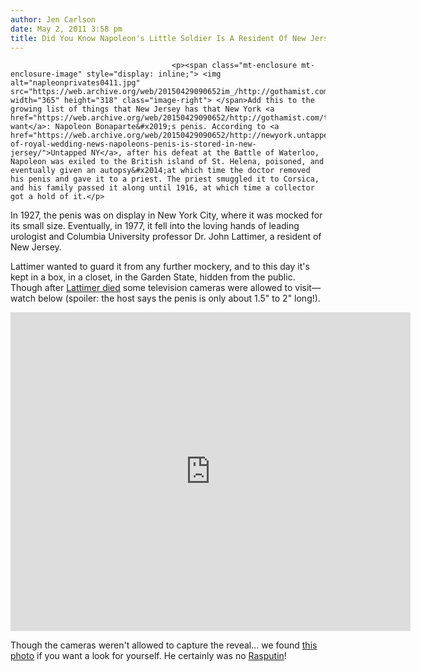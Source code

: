 ```yaml
---
author: Jen Carlson
date: May 2, 2011 3:58 pm
title: Did You Know Napoleon's Little Soldier Is A Resident Of New Jersey?
---
```


	
										<p><span class="mt-enclosure mt-enclosure-image" style="display: inline;"> <img alt="napleonprivates0411.jpg" src="https://web.archive.org/web/20150429090652im_/http://gothamist.com/attachments/arts_jen/napleonprivates0411.jpg" width="365" height="318" class="image-right"> </span>Add this to the growing list of things that New Jersey has that New York <a href="https://web.archive.org/web/20150429090652/http://gothamist.com/tags/jerseyshore">doesn&apos;t want</a>: Napoleon Bonaparte&#x2019;s penis. According to <a href="https://web.archive.org/web/20150429090652/http://newyork.untappedcities.com/2011/04/29/tired-of-royal-wedding-news-napoleons-penis-is-stored-in-new-jersey/">Untapped NY</a>, after his defeat at the Battle of Waterloo, Napoleon was exiled to the British island of St. Helena, poisoned, and eventually given an autopsy&#x2014;at which time the doctor removed his penis and gave it to a priest. The priest smuggled it to Corsica, and his family passed it along until 1916, at which time a collector got a hold of it.</p>

<p>In 1927, the penis was on display in New York City, where it was mocked for its small size. Eventually, in 1977, it fell into the loving hands of leading urologist and Columbia University professor Dr. John Lattimer, a resident of New Jersey.</p>

<p>Lattimer wanted to guard it from any further mockery, and to this day it&apos;s kept in a box, in a closet, in the Garden State, hidden from the public. Though after <a href="https://web.archive.org/web/20150429090652/http://www.nytimes.com/2007/05/17/opinion/17iht-edpascoe.1.5753340.html">Lattimer died</a> some television cameras were allowed to visit&#x2014;watch below (spoiler: the host says the penis is only about 1.5&quot; to 2&quot; long!).</p>

<p><iframe width="640" height="510" src="https://web.archive.org/web/20150429090652if_/http://www.youtube.com/embed/VeXT7IqnnHs" frameborder="0" allowfullscreen></iframe></p>

<p>Though the cameras weren&apos;t allowed to capture the reveal... we found <a href="https://web.archive.org/web/20150429090652/http://www.flickr.com/photos/rutila/2733376979/">this photo</a> if you want a look for yourself. He certainly was no <a href="https://web.archive.org/web/20150429090652/http://www.yourfunnystuff.com/2009/10/02/rasputin%E2%80%99s-foot-long-preserved-penis/">Rasputin</a>!</p>					
										
									
				